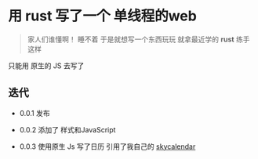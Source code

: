 #  用 rust 写了一个 单线程的web 

> 家人们谁懂啊！ 睡不着 于是就想写一个东西玩玩 就拿最近学的 **rust** 练手这样

只能用 原生的 JS 去写了

## 迭代 

* 0.0.1 发布

* 0.0.2 添加了 样式和JavaScript 

* 0.0.3 使用原生 Js 写了日历 引用了我自己的 [skycalendar](https://github.com/king-open/sky-calendar)

